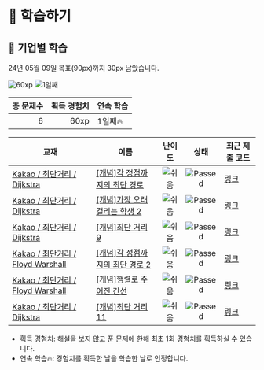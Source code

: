 # 📖 학습하기

## 🚀 기업별 학습
24년 05월 09일 목표(90px)까지 30px 남았습니다.

![60xp](https://img.shields.io/badge/EXP-60xp-%235cb85c.svg?for-the-badge)
![1일째](https://img.shields.io/badge/연속학습-1일째-%23E34F26.svg?for-the-badge)

|총 문제수|획득 경험치|연속 학습|
|---:|---:|---|
6|60xp|1일째🔥|

|교재|이름|난이도|상태|최근 제출 코드|
|---|---|:---:|:---:|---|
|[Kakao / 최단거리 / Dijkstra](https://www.codetree.ai/missions?missionId=16)|[[개념]각 정점까지의 최단 경로](https://www.codetree.ai/missions/16/problems/shortest-path-to-each-vertex)|![쉬움][easy]|![Passed][passed]|[링크](https://github.com/MoonJeWoong/codetree-TILs/blob/main/240509/%EA%B0%81%20%EC%A0%95%EC%A0%90%EA%B9%8C%EC%A7%80%EC%9D%98%20%EC%B5%9C%EB%8B%A8%20%EA%B2%BD%EB%A1%9C/shortest-path-to-each-vertex.py)|
|[Kakao / 최단거리 / Dijkstra](https://www.codetree.ai/missions?missionId=16)|[[개념]가장 오래 걸리는 학생 2](https://www.codetree.ai/missions/16/problems/longest-student-2)|![쉬움][easy]|![Passed][passed]|[링크](https://github.com/MoonJeWoong/codetree-TILs/blob/main/240509/%EA%B0%80%EC%9E%A5%20%EC%98%A4%EB%9E%98%20%EA%B1%B8%EB%A6%AC%EB%8A%94%20%ED%95%99%EC%83%9D%202/longest-student-2.py)|
|[Kakao / 최단거리 / Dijkstra](https://www.codetree.ai/missions?missionId=16)|[[개념]최단 거리 9](https://www.codetree.ai/missions/16/problems/shortest-distance-9)|![쉬움][easy]|![Passed][passed]|[링크](https://github.com/MoonJeWoong/codetree-TILs/blob/main/240509/%EC%B5%9C%EB%8B%A8%20%EA%B1%B0%EB%A6%AC%209/shortest-distance-9.py)|
|[Kakao / 최단거리 / Floyd Warshall](https://www.codetree.ai/missions?missionId=16)|[[개념]각 정점까지의 최단 경로 2](https://www.codetree.ai/missions/16/problems/shortest-path-to-each-vertex-2)|![쉬움][easy]|![Passed][passed]|[링크](https://github.com/MoonJeWoong/codetree-TILs/blob/main/240509/%EA%B0%81%20%EC%A0%95%EC%A0%90%EA%B9%8C%EC%A7%80%EC%9D%98%20%EC%B5%9C%EB%8B%A8%20%EA%B2%BD%EB%A1%9C%202/shortest-path-to-each-vertex-2.py)|
|[Kakao / 최단거리 / Floyd Warshall](https://www.codetree.ai/missions?missionId=16)|[[개념]행렬로 주어진 간선](https://www.codetree.ai/missions/16/problems/edge-given-by-matrix)|![쉬움][easy]|![Passed][passed]|[링크](https://github.com/MoonJeWoong/codetree-TILs/blob/main/240509/%ED%96%89%EB%A0%AC%EB%A1%9C%20%EC%A3%BC%EC%96%B4%EC%A7%84%20%EA%B0%84%EC%84%A0/edge-given-by-matrix.py)|
|[Kakao / 최단거리 / Dijkstra](https://www.codetree.ai/missions?missionId=16)|[[개념]최단 거리 11](https://www.codetree.ai/missions/16/problems/shortest-distance-11)|![쉬움][easy]|![Passed][passed]|[링크](https://github.com/MoonJeWoong/codetree-TILs/blob/main/240509/%EC%B5%9C%EB%8B%A8%20%EA%B1%B0%EB%A6%AC%2011/shortest-distance-11.py)|


* 획득 경험치: 해설을 보지 않고 푼 문제에 한해 최초 1회 경험치를 획득하실 수 있습니다.
* 연속 학습🔥: 경험치를 획득한 날을 학습한 날로 인정합니다.










[b5]: https://img.shields.io/badge/Bronze_5-%235D3E31.svg
[b4]: https://img.shields.io/badge/Bronze_4-%235D3E31.svg
[b3]: https://img.shields.io/badge/Bronze_3-%235D3E31.svg
[b2]: https://img.shields.io/badge/Bronze_2-%235D3E31.svg
[b1]: https://img.shields.io/badge/Bronze_1-%235D3E31.svg
[s5]: https://img.shields.io/badge/Silver_5-%23394960.svg
[s4]: https://img.shields.io/badge/Silver_4-%23394960.svg
[s3]: https://img.shields.io/badge/Silver_3-%23394960.svg
[s2]: https://img.shields.io/badge/Silver_2-%23394960.svg
[s1]: https://img.shields.io/badge/Silver_1-%23394960.svg
[g5]: https://img.shields.io/badge/Gold_5-%23FFC433.svg
[g4]: https://img.shields.io/badge/Gold_4-%23FFC433.svg
[g3]: https://img.shields.io/badge/Gold_3-%23FFC433.svg
[g2]: https://img.shields.io/badge/Gold_2-%23FFC433.svg
[g1]: https://img.shields.io/badge/Gold_1-%23FFC433.svg
[p5]: https://img.shields.io/badge/Platinum_5-%2376DDD8.svg
[p4]: https://img.shields.io/badge/Platinum_4-%2376DDD8.svg
[p3]: https://img.shields.io/badge/Platinum_3-%2376DDD8.svg
[p2]: https://img.shields.io/badge/Platinum_2-%2376DDD8.svg
[p1]: https://img.shields.io/badge/Platinum_1-%2376DDD8.svg
[passed]: https://img.shields.io/badge/Passed-%23009D27.svg
[failed]: https://img.shields.io/badge/Failed-%23D24D57.svg
[easy]: https://img.shields.io/badge/쉬움-%235cb85c.svg?for-the-badge
[medium]: https://img.shields.io/badge/보통-%23FFC433.svg?for-the-badge
[hard]: https://img.shields.io/badge/어려움-%23D24D57.svg?for-the-badge